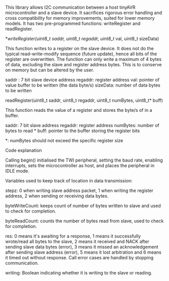 This library allows I2C communication between a host tinyAVR microcontroller and a slave device. It sacrifices rigorous error handling and cross compatibility for memory improvements, suited for lower memory models. It has two pre-programmed functions: writeRegister and readRegister.

**writeRegister(uint8_t saddr, uint8_t regaddr, uint8_t* val, uint8_t sizeData)

This function writes to a register on the slave device. It does not do the typical read-write-modify sequence (future update), hence all bits of the register are overwritten. The function can only write a maximum of 4 bytes of data, excluding the slave and register address bytes. This is to conserve on memory but can be altered by the user.

saddr : 7 bit slave device address
regaddr: register address
val: pointer of value buffer to be written (the data byte/s)
sizeData: number of data bytes to be written

readRegister(uint8_t saddr, uint8_t regaddr, uint8_t numBytes, uint8_t* buff)

This function reads the value of a register and stores the byte/s of in a buffer.

saddr: 7 bit slave address
regaddr: register address
numBytes: number of bytes to read *
buff: pointer to the buffer storing the register bits


*: numBytes should not exceed the specific register size


Code explanation

Calling begin() initialised the TWI peripheral, setting the baud rate, enabling interrupts, sets the microcontroller as host, and places the peripheral in IDLE mode. 

Variables used to keep track of location in data transmission:

stepz: 0 when writing slave address packet, 1 when writing the register address, 2 when sending or receiving data bytes. 

byteWriteCount: keeps count of number of bytes written to slave and used to check for completion.

byteReadCount: counts the number of bytes read from slave, used to check for completion.

res: 0 means it's awaiting for a response, 1 means it successfully wrote/read all bytes to the slave, 2 means it received and NACK after sending slave data bytes (error), 3 means it missed an acknowledgement after sending slave address (error), 5 means it lost arbitration and 6 means it timed out without response. Call error cases are handled by stopping communication. 

writing: Boolean indicating whether it is writing to the slave or reading. 









